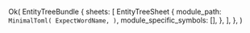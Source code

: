 Ok(
    EntityTreeBundle {
        sheets: [
            EntityTreeSheet {
                module_path: `MinimalToml(
                    ExpectWordName,
                )`,
                module_specific_symbols: [],
            },
        ],
    },
)
